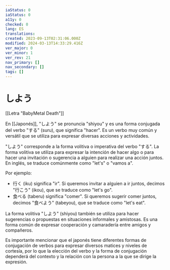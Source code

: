 ```yaml
---
iaStatus: 0
iaStatus: 0
a11y: 0
checked: 0
lang: ES
translations: 
created: 2023-09-13T02:31:06.000Z
modified: 2024-03-13T14:33:29.416Z
ver_major: 0
ver_minor: 1
ver_rev: 21
nav_primary: []
nav_secondary: []
tags: []
---
```

# しよう

[[Letra "BabyMetal Death"]]

En [[Japonés]], "しよう" se pronuncia "shiyou" y es una forma conjugada del verbo "する" (suru), que significa "hacer". Es un verbo muy común y versátil que se utiliza para expresar diversas acciones y actividades.

"しよう" corresponde a la forma volitiva o imperativa del verbo "する". La forma volitiva se utiliza para expresar la intención de hacer algo o para hacer una invitación o sugerencia a alguien para realizar una acción juntos. En inglés, se traduce comúnmente como "let's" o "vamos a".

Por ejemplo:

- 行く (iku) significa "ir". Si queremos invitar a alguien a ir juntos, decimos "行こう" (ikou), que se traduce como "let's go".
- 食べる (taberu) significa "comer". Si queremos sugerir comer juntos, decimos "食べよう" (tabeyou), que se traduce como "let's eat".

La forma volitiva "しよう" (shiyou) también se utiliza para hacer sugerencias o propuestas en situaciones informales y amistosas. Es una forma común de expresar cooperación y camaradería entre amigos y compañeros.

Es importante mencionar que el japonés tiene diferentes formas de conjugación de verbos para expresar diversos matices y niveles de cortesía, por lo que la elección del verbo y la forma de conjugación dependerá del contexto y la relación con la persona a la que se dirige la expresión.